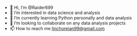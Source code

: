 - 👋 Hi, I’m @Raider699
- 👀 I’m interested in data science and analysis
- 🌱 I’m currently learning Python personally and data analysis
- 💞️ I’m looking to collaborate on any data analysis projects
- 📫 How to reach me linchoreian99@gmail.com

<!---
Raider699/Raider699 is a ✨ special ✨ repository because its `README.md` (this file) appears on your GitHub profile.
You can click the Preview link to take a look at your changes.
--->
